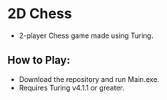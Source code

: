 # 2D Chess

* 2-player Chess game made using Turing.

## How to Play:
* Download the repository and run Main.exe.
* Requires Turing v4.1.1 or greater.
